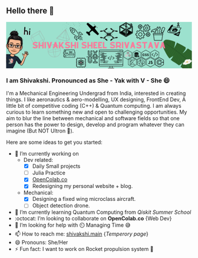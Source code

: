 ## Hello there 👋
<img src="Shivakshi Header.png" title="Me" align="center">

### I am Shivakshi. Pronounced as She - Yak with V - She 😄
I'm a Mechanical Engineering Undergrad from India, interested in creating things. I like aeronautics & aero-modelling, UX designing, FrontEnd Dev, A little bit of competitive coding (C++) & Quantum computing. I am always curious to learn something new and open to challenging opportunities. My aim to blur the line between mechanical and software fields so that one person has the power to design, develop and program whatever they can imagine (But NOT Ultron 🤖).

Here are some ideas to get you started:

* 🔭 I’m currently working on 
    * Dev related:   
        - [x] Daily Small projects
        - [ ] Julia Practice
        - [x] [OpenColab.co](http://opencolab.co/)
        - [x] Redesigning my personal website + blog.
    * Mechanical:
        - [x] Designing a fixed wing microclass aircraft.
        - [ ] Object detection drone. 
* 🌱 I’m currently learning Quantum Computing from _Qiskit Summer School_
* :octocat: I’m looking to collaborate on __OpenColab.co__ {Web Dev}
* 🤔 I’m looking for help with ⏲️ Managing Time 😅 
* 📫 How to reach me: [shivakshi.main](https://mmm.page/shivakshi.main) {_Temperory page_}
* 😄 Pronouns: She/Her
* ⚡ Fun fact: I want to work on Rocket propulsion system 🚀


